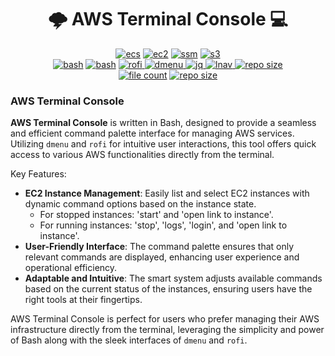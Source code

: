 <h1 align="center"> 🌩️ AWS Terminal Console 💻 </h1>
<div align="center">
<a href="https://aws.amazon.com/ecs/">
<img alt="ecs" src="https://img.shields.io/badge/AWS-ECS-FF9900?logo=amazonecs"/></a>

<a href="https://aws.amazon.com/ec2/">
<img alt="ec2" src="https://img.shields.io/badge/AWS-EC2-FF9900?logo=amazonec2"/></a>

<a href="https://docs.aws.amazon.com/systems-manager/latest/userguide/ssm-agent.html">
<img alt="ssm" src="https://img.shields.io/badge/AWS-SSM-FF9900?logo=amazon"/></a>

<a href="https://aws.amazon.com/s3/">
<img alt="s3" src="https://img.shields.io/badge/AWS-S3-569A31?logo=amazons3"/></a>

<br />

<a href="https://www.gnu.org/software/bash/">
<img alt="bash" src="https://img.shields.io/badge/Made_with-bash-1f425f.svg"/></a>

<a href="https://www.zsh.org/">
<img alt="bash" src="https://img.shields.io/badge/Made_with-zsh-1f425f.svg"/></a>

<a href="https://github.com/davatorium/rofi">
<img alt="rofi" src="https://img.shields.io/badge/uses-rofi-red.svg"/>
</a>
<a href="https://github.com/stilvoid/dmenu">
<img alt="dmenu" src="https://img.shields.io/badge/uses-dmenu-red.svg"/>
</a>
<a href="https://github.com/jqlang/jq">
<img alt="jq" src="https://img.shields.io/badge/uses-jq-red.svg"/>
</a>
<a href="https://lnav.org/">
<img alt="lnav" src="https://img.shields.io/badge/uses-lnav-red.svg"/>
</a>

<a href="https://ubuntu.com/">
<img alt="repo size" src="https://img.shields.io/badge/%20-Linux-1f425f.svg?logo=linux&logoColor=cyan"/></a>

<br>
<a href="https://github.com/existme/aws-terminal-console">
<img alt="file count" src="https://img.shields.io/github/directory-file-count/existme/aws-terminal-console"/></a>

<a href="https://github.com/existme/aws-terminal-console">
<img alt="repo size" src="https://img.shields.io/github/repo-size/existme/aws-terminal-console?logo=github"/></a>

</div>

### AWS Terminal Console

**AWS Terminal Console** is written in Bash, designed to provide a seamless and efficient command palette interface for managing AWS services. Utilizing `dmenu` and `rofi` for intuitive user interactions, this tool offers quick access to various AWS functionalities directly from the terminal.

Key Features:
- **EC2 Instance Management**: Easily list and select EC2 instances with dynamic command options based on the instance state.
    - For stopped instances: 'start' and 'open link to instance'.
    - For running instances: 'stop', 'logs', 'login', and 'open link to instance'.
- **User-Friendly Interface**: The command palette ensures that only relevant commands are displayed, enhancing user experience and operational efficiency.
- **Adaptable and Intuitive**: The smart system adjusts available commands based on the current status of the instances, ensuring users have the right tools at their fingertips.

AWS Terminal Console is perfect for users who prefer managing their AWS infrastructure directly from the terminal, leveraging the simplicity and power of Bash along with the sleek interfaces of `dmenu` and `rofi`.